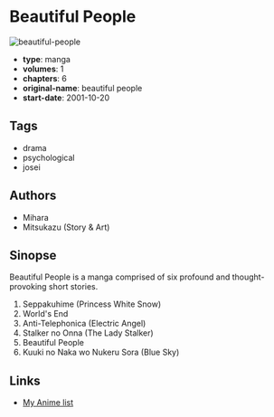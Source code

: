 # Beautiful People

![beautiful-people](https://cdn.myanimelist.net/images/manga/1/173682.jpg)

-   **type**: manga
-   **volumes**: 1
-   **chapters**: 6
-   **original-name**: beautiful people
-   **start-date**: 2001-10-20

## Tags

-   drama
-   psychological
-   josei

## Authors

-   Mihara
-   Mitsukazu (Story & Art)

## Sinopse

Beautiful People is a manga comprised of six profound and thought-provoking short stories.

1. Seppakuhime (Princess White Snow)
2. World's End
3. Anti-Telephonica (Electric Angel)
4. Stalker no Onna (The Lady Stalker)
5. Beautiful People
6. Kuuki no Naka wo Nukeru Sora (Blue Sky)

## Links

-   [My Anime list](https://myanimelist.net/manga/143/Beautiful_People)
